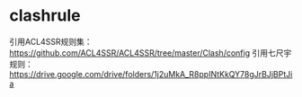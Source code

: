 # clashrule
引用ACL4SSR规则集：https://github.com/ACL4SSR/ACL4SSR/tree/master/Clash/config
引用七尺宇规则：https://drive.google.com/drive/folders/1j2uMkA_R8ppINtKkQY78gJrBJjBPtJia
